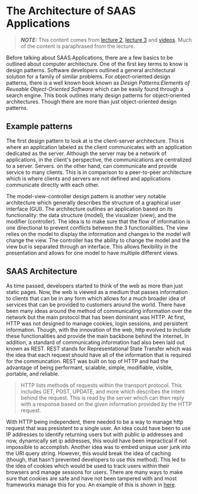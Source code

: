# The Architecture of SAAS Applications

> **_NOTE:_**  This content comes from [lecture 2](http://faculty.washington.edu/wlloyd/courses/tcss360/tcss360_lecture_2.pdf), [lecture 3](http://faculty.washington.edu/wlloyd/courses/tcss360/tcss360_lecture_3.pdf) and [videos](http://www.saasbook.info/videos). Much of the content is paraphrased from the lecture.

Before talking about SAAS Applications, there are a few basics to be outlined about computer architecture.
One of the first key terms to know is design patterns. Software developers outlined a general architectural
solution for a family of similar problems. For object-oriented design patterns, there is a well known book
known as _Design Patterns:Elements of Reusable Object-Oriented Software_ which can be easily found through
a search engine. This book outlines many design patterns for object-oriented architectures. Though there
are more than just object-oriented design patterns.

## Example patterns

The first design pattern to look at is the client-server architecture. This is where an application labeled
as the client communicates with an application dedicated as the server. Although the server may be a network
of applications, in the client's perspective, the communications are centralized to a server. Servers. on the
other hand, can communicate and provide service to many clients. This is in comparison to a peer-to-peer
architecture which is where clients and servers are not defined and applications communicate directly with
each other.

The model-view-controller design pattern is another very notable architecture which generally describes the
structure of a graphical user interface (GUI). The architecture outlines an application based on its functionality:
the data structure (model), the visualizer (view), and the modifier (controller). The idea is to make sure
that the flow of information is one directional to prevent conflicts between the 3 functionalities. The view relies
on the model to display the information and changes to the model will change the view. The controller has the ability
to change the model and the view but is separated through an interface. This allows flexibility in the presentation
and allows for one model to have multiple different views.

## SAAS Architecture

As time passed, developers started to think of the web as more than just static pages. Now, the web is viewed as a
medium that passes information to clients that can be in any form which allows for a much broader idea of services
that can be provided to customers around the world. There have been many ideas around the method of communicating
information over the network but the main protocol that has been dominant was HTTP. At first, HTTP was not designed
to manage cookies, login sessions, and persistent information. Though, with the innovation of the web, http evolved
to include these functionalities and provide the main backbone behind the internet. In addition, a standard of
communicating information had also been laid out known as REST. REST stands for Representational State Transfer
which was the idea that each request should have all of the information that is required for the communcation.
REST was built on top of HTTP and had the advantage of being performant, scalable, simple, modifiable, visible,
portable, and reliable.

> HTTP lists methods of requests within the transport protocol. This includes GET, POST, UPDATE, and more which describes the intent behind the request. This is read by the server which can then reply with a response based on the given information provided by the HTTP request.

With HTTP being independent, there needed to be a way to manage http request that was presistent to a single user.
An idea could have been to use IP addresses to identify returning users but with public ip addresses and now, dynamically
set ip addresses, this would have been impractical if not impossible to accomplish. Another idea was to embed unique
user junk into the URI query string. However, this would break the idea of caching (though, that hasn't prevented
developers to use this method). This led to the idea of cookies which would be used to track users within their browsers
and manage sessions for users. There are many ways to make sure that cookies are safe and have not been tampered with and
most frameworks manage this for you. An example of this is shown in [here](https://www.youtube.com/watch?v=Xlt7xeqVfO4).
